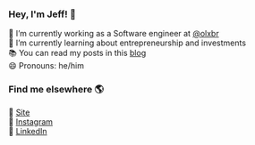 ### Hey, I'm Jeff! 👋

🔭 I’m currently working as a Software engineer at [@olxbr](https://github.com/olxbr) <br>
🌱 I’m currently learning about entrepreneurship and investments <br>
📚 You can read my posts in this [blog](http://jeffersondaniel.com/blog) <br>
😄 Pronouns: he/him <br>

### Find me elsewhere 🌎

🚀 [Site](http://jeffersondaniel.com) <br>
📸 [Instagram](https://instagram.com/jeffersondanielss) <br>
💼 [LinkedIn](https://www.linkedin.com/in/jeffersondanielss) <br>
